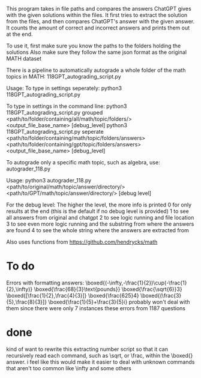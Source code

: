 This program takes in file paths and compares the answers ChatGPT gives with the given solutions within the files. It first tries to extract the solution
from the files, and then compares ChatGPT's answer with the given answer. It counts the amount of correct and incorrect answers and prints them out at the end.

To use it, first make sure you know the paths to the folders holding the solutions
Also make sure they follow the same json format as the original MATH dataset

There is a pipeline to automatically autograde a whole folder of the math topics in MATH:
118GPT_autograding_script.py

Usage:
To type in settings seperately:
python3 118GPT_autograding_script.py

To type in settings in the command line:
python3 118GPT_autograding_script.py grouped <path/to/folder/containing/all/math/topic/folders/> <output_file_base_name> [debug_level]
python3 118GPT_autograding_script.py seperate <path/to/folder/containing/math/topic/folders/answers> <path/to/folder/containing/gpt/topic/folders/answers> <output_file_base_name> [debug_level]

To autograde only a specific math topic, such as algebra, use:
autograder_118.py

Usage: 
python3 autograder_118.py <path/to/original/math/topic/answer/directory/> <path/to/GPT/math/topic/answer/directory/> [debug level]

For the debug level:
    The higher the level, the more info is printed
        0 for only results at the end (this is the default if no debug level is provided)
        1 to see all answers from original and chatgpt
        2 to see logic running and file location
        3 to see even more logic running and the substring from where the answers are found
        4 to see the whole string where the answers are extracted from

Also uses functions from https://github.com/hendrycks/math

# To do
Errors with formatting answers:
\boxed{(-\infty,-\frac{1}{2})\cup(-\frac{1}{2},\infty)}
\boxed{\frac{68}{3}\text{pounds}}
\boxed{\frac{\sqrt{6}}3}
\boxed{[\frac{1}{2},\frac{4}{3}]}
\boxed{\frac{625}4}
\boxed{(\frac{3}{5},\frac{8}{3}]}
\boxed{\frac{1}{5}+\frac{3}{5}i}
probably won't deal with them since there were only 7 instances these errors from 1187 questions

# done
kind of want to rewrite this extracting number script so that it can recursively read each command, such as \sqrt, or \frac,  within the \boxed{} answer.
i feel like this would make it easier to deal with unknown commands that aren't too common like \infty and some others